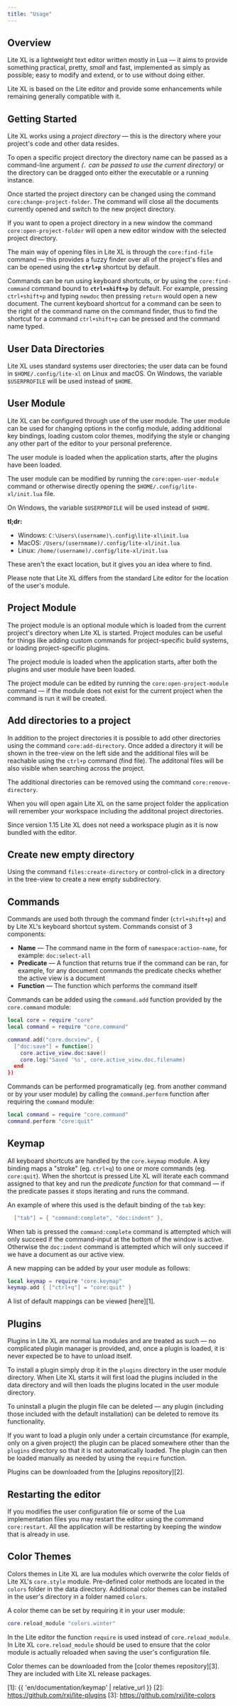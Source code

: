 ```yaml
---
title: "Usage"
---
```

## Overview

Lite XL is a lightweight text editor written mostly in Lua — it aims to provide
something practical, pretty, *small* and fast, implemented as simply as
possible; easy to modify and extend, or to use without doing either.

Lite XL is based on the Lite editor and provide some enhancements
while remaining generally compatible with it.

## Getting Started

Lite XL works using a *project directory* — this is the directory where your
project's code and other data resides.

To open a specific project directory the directory name can be passed
as a command-line argument *(`.` can be passed to use the current directory)* or
the directory can be dragged onto either the executable or a running instance.

Once started the project directory can be changed using the command
`core:change-project-folder`. The command will close all the documents
currently opened and switch to the new project directory.

If you want to open a project directory in a new window the command
`core:open-project-folder` will open a new editor window with the selected
project directory.

The main way of opening files in Lite XL is through the `core:find-file` command
— this provides a fuzzy finder over all of the project's files and can be
opened using the **`ctrl+p`** shortcut by default.

Commands can be run using keyboard shortcuts, or by using the `core:find-command`
command bound to **`ctrl+shift+p`** by default. For example, pressing
`ctrl+shift+p` and typing `newdoc` then pressing `return` would open a new
document. The current keyboard shortcut for a command can be seen to the right
of the command name on the command finder, thus to find the shortcut for a command
`ctrl+shift+p` can be pressed and the command name typed.

## User Data Directories

Lite XL uses standard systems user directories; the user data can be found in
`$HOME/.config/lite-xl` on Linux and macOS.
On Windows, the variable `$USERPROFILE` will be used instead of
`$HOME`.

## User Module

Lite XL can be configured through use of the user module. The user module can be
used for changing options in the config module, adding additional key bindings,
loading custom color themes, modifying the style or changing any other part of
the editor to your personal preference.

The user module is loaded when the application starts,
after the plugins have been loaded.

The user module can be modified by running the `core:open-user-module` command
or otherwise directly opening the `$HOME/.config/lite-xl/init.lua` file.

On Windows, the variable `$USERPROFILE` will be used instead of
`$HOME`.

**tl;dr:**
- Windows: `C:\Users\(username)\.config\lite-xl\init.lua`
- MacOS: `/Users/(usernmame)/.config/lite-xl/init.lua`
- Linux: `/home/(username)/.config/lite-xl/init.lua`

These aren't the exact location, but it gives you an idea where to find.

Please note that Lite XL differs from the standard Lite editor for the location
of the user's module.

## Project Module

The project module is an optional module which is loaded from the current
project's directory when Lite XL is started. Project modules can be useful for
things like adding custom commands for project-specific build systems, or
loading project-specific plugins.

The project module is loaded when the application starts,
after both the plugins and user module have been loaded.

The project module can be edited by running the `core:open-project-module`
command — if the module does not exist for the current project when the
command is run it will be created.

## Add directories to a project

In addition to the project directories it is possible to add other directories
using the command `core:add-directory`.
Once added a directory it will be shown in the tree-view on the left side and
the additional files will be reachable using the `ctrl+p` command (find file).
The additonal files will be also visible when searching across the project.

The additional directories can be removed using the command `core:remove-directory`.

When you will open again Lite XL on the same project folder the application will
remember your workspace including the additonal project directories.

Since version 1.15 Lite XL does not need a workspace plugin as it is now
bundled with the editor.

## Create new empty directory

Using the command `files:create-directory` or control-click in a directory in the
tree-view to create a new empty subdirectory.

## Commands

Commands are used both through the command finder (`ctrl+shift+p`) and
by Lite XL's keyboard shortcut system. Commands consist of 3 components:

* **Name** — The command name in the form of `namespace:action-name`, for
  example: `doc:select-all`
* **Predicate** — A function that returns true if the command can be ran, for
  example, for any document commands the predicate checks whether the active
  view is a document
* **Function** — The function which performs the command itself

Commands can be added using the `command.add` function provided by the
`core.command` module:

```lua
local core = require "core"
local command = require "core.command"

command.add("core.docview", {
  ["doc:save"] = function()
    core.active_view.doc:save()
    core.log("Saved '%s', core.active_view.doc.filename)
  end
})
```

Commands can be performed programatically (eg. from another command or by your
user module) by calling the `command.perform` function after requiring the
`command` module:

```lua
local command = require "core.command"
command.perform "core:quit"
```

## Keymap

All keyboard shortcuts are handled by the `core.keymap` module.
A key binding maps a "stroke" (eg. `ctrl+q`) to one or more commands
(eg. `core:quit`). When the shortcut is pressed Lite XL will iterate each command
assigned to that key and run the *predicate function* for that command — if the
predicate passes it stops iterating and runs the command.

An example of where this used is the default binding of the `tab` key:

``` lua
  ["tab"] = { "command:complete", "doc:indent" },
```

When tab is pressed the `command:complete` command is attempted which will only
succeed if the command-input at the bottom of the window is active. Otherwise
the `doc:indent` command is attempted which will only succeed if we have a
document as our active view.

A new mapping can be added by your user module as follows:

```lua
local keymap = require "core.keymap"
keymap.add { ["ctrl+q"] = "core:quit" }
```

A list of default mappings can be viewed [here][1].

## Plugins

Plugins in Lite XL are normal lua modules and are treated as such — no
complicated plugin manager is provided, and, once a plugin is loaded, it is never
expected be to have to unload itself.

To install a plugin simply drop it in the `plugins` directory in the user
module directory.
When Lite XL starts it will first load the plugins included in the data directory
and will then loads the plugins located in the user module directory.

To uninstall a plugin the plugin file can be deleted — any plugin
(including those included with the default installation)
can be deleted to remove its functionality.

If you want to load a plugin only under a certain circumstance (for example,
only on a given project) the plugin can be placed somewhere other than the
`plugins` directory so that it is not automatically loaded. The plugin can
then be loaded manually as needed by using the `require` function.

Plugins can be downloaded from the [plugins repository][2].

## Restarting the editor

If you modifies the user configuration file or some of the Lua implementation files
you may restart the editor using the command `core:restart`.
All the application will be restarting by keeping the window that is already in use.

## Color Themes

Colors themes in Lite XL are lua modules which overwrite the color fields of
Lite XL's `core.style` module.
Pre-defined color methods are located in the `colors` folder in the data directory.
Additional color themes can be installed in the user's directory in a folder named
`colors`.

A color theme can be set by requiring it in your user module:

```lua
core.reload_module "colors.winter"
```

In the Lite editor the function `require` is used instead of `core.reload_module`.
In Lite XL `core.reload_module` should be used to ensure that the color module
is actually reloaded when saving the user's configuration file.

Color themes can be downloaded from the [color themes repository][3].
They are included with Lite XL release packages.

[1]: {{ 'en/documentation/keymap' | relative_url }}
[2]: https://github.com/rxi/lite-plugins
[3]: https://github.com/rxi/lite-colors
